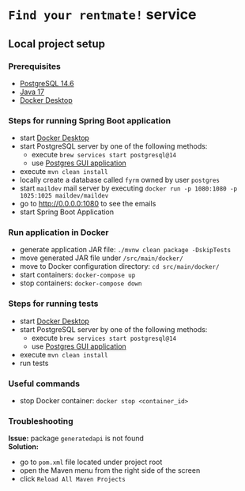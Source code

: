 # ```Find your rentmate!``` service

## Local project setup

### Prerequisites

- [PostgreSQL 14.6](https://postgresapp.com/downloads.html)
- [Java 17](https://www.oracle.com/java/technologies/javase/jdk17-archive-downloads.html)
- [Docker Desktop](https://www.docker.com/products/docker-desktop/)

### Steps for running Spring Boot application

- start [Docker Desktop](https://www.docker.com/products/docker-desktop/)
- start PostgreSQL server by one of the following methods:
    - execute `brew services start postgresql@14`
    - use [Postgres GUI application](https://postgresapp.com/downloads.html)
- execute `mvn clean install`
- locally create a database called `fyrm` owned by user `postgres`
- start `maildev` mail server by executing `docker run -p 1080:1080 -p 1025:1025 maildev/maildev`
- go to http://0.0.0.0:1080 to see the emails
- start Spring Boot Application

### Run application in Docker

- generate application JAR file: `./mvnw clean package -DskipTests`
- move generated JAR file under `/src/main/docker/`
- move to Docker configuration directory: `cd src/main/docker/`
- start containers: `docker-compose up`
- stop containers: `docker-compose down`

### Steps for running tests

- start [Docker Desktop](https://www.docker.com/products/docker-desktop/)
- start PostgreSQL server by one of the following methods:
    - execute `brew services start postgresql@14`
    - use [Postgres GUI application](https://postgresapp.com/downloads.html)
- execute `mvn clean install`
- run tests

### Useful commands

- stop Docker container: `docker stop <container_id>`

### Troubleshooting

**Issue:** package `generatedapi` is not found  
**Solution:**

- go to `pom.xml` file located under project root
- open the Maven menu from the right side of the screen
- click `Reload All Maven Projects`
